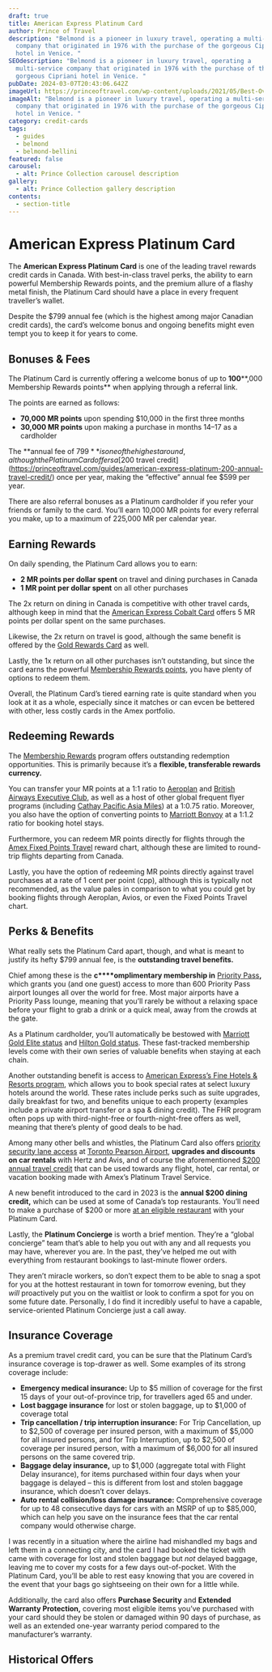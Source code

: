 ```yaml
---
draft: true
title: American Express Platinum Card
author: Prince of Travel
description: "Belmond is a pioneer in luxury travel, operating a multi-service
  company that originated in 1976 with the purchase of the gorgeous Cipriani
  hotel in Venice. "
SEOdescription: "Belmond is a pioneer in luxury travel, operating a
  multi-service company that originated in 1976 with the purchase of the
  gorgeous Cipriani hotel in Venice. "
pubDate: 2024-03-07T20:43:06.642Z
imageUrl: https://princeoftravel.com/wp-content/uploads/2021/05/Best-Overall-Credit-Cards-banner-image-edited.jpg
imageAlt: "Belmond is a pioneer in luxury travel, operating a multi-service
  company that originated in 1976 with the purchase of the gorgeous Cipriani
  hotel in Venice. "
category: credit-cards
tags:
  - guides
  - belmond
  - belmond-bellini
featured: false
carousel:
  - alt: Prince Collection carousel description
gallery:
  - alt: Prince Collection gallery description
contents:
  - section-title
---
```


# American Express Platinum Card

The **American Express Platinum Card** is one of the leading travel rewards credit cards in Canada. With best-in-class travel perks, the ability to earn powerful Membership Rewards points, and the premium allure of a flashy metal finish, the Platinum Card should have a place in every frequent traveller’s wallet.

Despite the $799 annual fee (which is the highest among major Canadian credit cards), the card’s welcome bonus and ongoing benefits might even tempt you to keep it for years to come.

Bonuses & Fees
--------------

The Platinum Card is currently offering a welcome bonus of up to **100****,000 Membership Rewards points** when applying through a referral link.

The points are earned as follows:

*   **70,000 MR points** upon spending $10,000 in the first three months
*   **30,000 MR points** upon making a purchase in months 14–17 as a cardholder

The **annual fee of $799** is one of the highest around, although the Platinum Card offers a [$200 travel credit](https://princeoftravel.com/guides/american-express-platinum-200-annual-travel-credit/) once per year, making the “effective” annual fee $599 per year.

There are also referral bonuses as a Platinum cardholder if you refer your friends or family to the card. You’ll earn 10,000 MR points for every referral you make, up to a maximum of 225,000 MR per calendar year.

Earning Rewards
---------------

On daily spending, the Platinum Card allows you to earn:

*   **2 MR points per dollar spent** on travel and dining purchases in Canada
*   **1 MR point per dollar spent** on all other purchases

The 2x return on dining in Canada is competitive with other travel cards, although keep in mind that the [American Express Cobalt Card](https://princeoftravel.com/american-express-cobalt-card) offers 5 MR points per dollar spent on the same purchases.

Likewise, the 2x return on travel is good, although the same benefit is offered by the [Gold Rewards Card](https://princeoftravel.com/american-express-gold-rewards-card) as well.

Lastly, the 1x return on all other purchases isn’t outstanding, but since the card earns the powerful [Membership Rewards points](https://princeoftravel.com/points-programs/american-express-membership-rewards/), you have plenty of options to redeem them.

Overall, the Platinum Card’s tiered earning rate is quite standard when you look at it as a whole, especially since it matches or can evcen be bettered with other, less costly cards in the Amex portfolio.

Redeeming Rewards
-----------------

The [Membership Rewards](https://princeoftravel.com/points-programs/american-express-membership-rewards/) program offers outstanding redemption opportunities. This is primarily because it’s a **flexible, transferable rewards currency.**

You can transfer your MR points at a 1:1 ratio to [Aeroplan](https://princeoftravel.com/aeroplan-guide) and [British Airways Executive Club](https://princeoftravel.com/british-airways-avios-guide), as well as a host of other global frequent flyer programs (including [Cathay Pacific Asia Miles](https://princeoftravel.com/points-programs/cathay-pacific-asia-miles)) at a 1:0.75 ratio. Moreover, you also have the option of converting points to [Marriott Bonvoy](https://princeoftravel.com/points-programs/marriott-bonvoy) at a 1:1.2 ratio for booking hotel stays.

Furthermore, you can redeem MR points directly for flights through the [Amex Fixed Points Travel](https://princeoftravel.com/guides/amex-fixed-points-travel/) reward chart, although these are limited to round-trip flights departing from Canada.

Lastly, you have the option of redeeming MR points directly against travel purchases at a rate of 1 cent per point (cpp), although this is typically not recommended, as the value pales in comparison to what you could get by booking flights through Aeroplan, Avios, or even the Fixed Points Travel chart.

Perks & Benefits
----------------

What really sets the Platinum Card apart, though, and what is meant to justify its hefty $799 annual fee, is the **outstanding travel benefits.** 

Chief among these is the **c****omplimentary membership in** [Priority Pass](https://princeoftravel.com/blog/guide-priority-pass)**,** which grants you (and one guest) access to more than 600 Priority Pass airport lounges all over the world for free. Most major airports have a Priority Pass lounge, meaning that you’ll rarely be without a relaxing space before your flight to grab a drink or a quick meal, away from the crowds at the gate.

As a Platinum cardholder, you’ll automatically be bestowed with [Marriott Gold Elite status](https://princeoftravel.com/guides/marriott-bonvoy-elite-status-guide-to-qualifying-and-privileges/) and [Hilton Gold status](https://princeoftravel.com/guides/the-best-ways-to-earn-hilton-gold-diamond-status/). These fast-tracked membership levels come with their own series of valuable benefits when staying at each chain.

Another outstanding benefit is access to [American Express’s Fine Hotels & Resorts program](https://princeoftravel.com/guides/american-express-fine-hotels-resorts/), which allows you to book special rates at select luxury hotels around the world. These rates include perks such as suite upgrades, daily breakfast for two, and benefits unique to each property (examples include a private airport transfer or a spa & dining credit). The FHR program often pops up with third-night-free or fourth-night-free offers as well, meaning that there’s plenty of good deals to be had.

Among many other bells and whistles, the Platinum Card also offers [priority security lane access](https://princeoftravel.com/guides/american-express-priority-benefits-at-toronto-pearson-airport/) at [Toronto Pearson Airport](https://princeoftravel.com/airports/toronto-pearson-yyz/), **upgrades and discounts on car rentals** with Hertz and Avis, and of course the aforementioned [$200 annual travel credit](https://princeoftravel.com/guides/american-express-platinum-200-annual-travel-credit/) that can be used towards any flight, hotel, car rental, or vacation booking made with Amex’s Platinum Travel Service.

A new benefit introduced to the card in 2023 is the **annual $200 dining credit,** which can be used at some of Canada’s top restaurants. You’ll need to make a purchase of $200 or more [at an eligible restaurant](https://www.americanexpress.com/en-ca/benefits/diningbenefit/) with your Platinum Card.

Lastly, the **Platinum Concierge** is worth a brief mention. They’re a “global concierge” team that’s able to help you out with any and all requests you may have, wherever you are. In the past, they’ve helped me out with everything from restaurant bookings to last-minute flower orders.

They aren’t miracle workers, so don’t expect them to be able to snag a spot for you at the hottest restaurant in town for tomorrow evening, but they _will_ proactively put you on the waitlist or look to confirm a spot for you on some future date. Personally, I do find it incredibly useful to have a capable, service-oriented Platinum Concierge just a call away.

Insurance Coverage
------------------

As a premium travel credit card, you can be sure that the Platinum Card’s insurance coverage is top-drawer as well. Some examples of its strong coverage include:

*   **Emergency medical insurance:** Up to $5 million of coverage for the first 15 days of your out-of-province trip, for travellers aged 65 and under.
*   **Lost baggage insurance** for lost or stolen baggage, up to $1,000 of coverage total
*   **Trip cancellation / trip interruption insurance:** For Trip Cancellation, up to $2,500 of coverage per insured person, with a maximum of $5,000 for all insured persons, and for Trip Interruption, up to $2,500 of coverage per insured person, with a maximum of $6,000 for all insured persons on the same covered trip.
*   **Baggage delay insurance,** up to $1,000 (aggregate total with Flight Delay insurance), for items purchased within four days when your baggage is delayed – this is different from lost and stolen baggage insurance, which doesn’t cover delays.
*   **Auto rental collision/loss damage insurance:** Comprehensive coverage for up to 48 consecutive days for cars with an MSRP of up to $85,000, which can help you save on the insurance fees that the car rental company would otherwise charge.

I was recently in a situation where the airline had mishandled my bags and left them in a connecting city, and the card I had booked the ticket with came with coverage for lost and stolen baggage but _not_ delayed baggage, leaving me to cover my costs for a few days out-of-pocket. With the Platinum Card, you’ll be able to rest easy knowing that you are covered in the event that your bags go sightseeing on their own for a little while.

Additionally, the card also offers **Purchase Security** and **Extended Warranty Protection,** covering most eligible items you’ve purchased with your card should they be stolen or damaged within 90 days of purchase, as well as an extended one-year warranty period compared to the manufacturer’s warranty.

Historical Offers
-----------------
